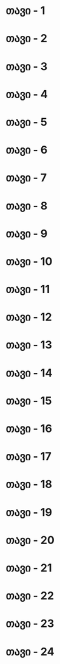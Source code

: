 # **თავი - 1**
# **თავი - 2**
# **თავი - 3**
# **თავი - 4**
# **თავი - 5**
# **თავი - 6**
# **თავი - 7**
# **თავი - 8**
# **თავი - 9**
# **თავი - 10**
# **თავი - 11**
# **თავი - 12**
# **თავი - 13**
# **თავი - 14**
# **თავი - 15**
# **თავი - 16**
# **თავი - 17**
# **თავი - 18**
# **თავი - 19**
# **თავი - 20**
# **თავი - 21**
# **თავი - 22**
# **თავი - 23**
# **თავი - 24**
